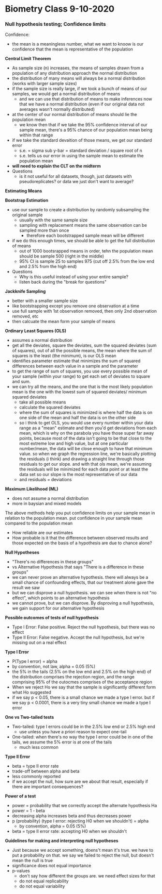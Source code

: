 # Biometry Class 9-10-2020

### Null hypothesis testing; Confidence limits

Confidence:
- the mean is a meaningless number, what we want to knoow is our confidence that the mean is representative of the population

**Central Limit Theorem**
- As sample size (n) increases, the means of samples drawn from a population of any distribution approach the normal distribution
- the distribution of many means will always be a normal distribution (works with larger sample sizes)
- if the sample size is really large, if we took a bunch of means of our samples, we would get a normal distribution of means
  - and we can use that distribution of means to make inferences now that we have a normal distribution (even if our original data not averages wasn't normally distributed)
- at the center of our normal distribution of means should lie the population mean
  - we know then that if we take the 95% confidence interval of our sample mean, there's a 95% chance of our population mean being within that range
- if we take the standard devaition of those means, we get our standard error
  - s.e. = sigma sub y-bar = standard deviation / square root of n
  - s.e. tells us our error in using the sample mean to estimate the population mean
- **will need to explain the CLT on the midterm**
- Questions
  - is it not useful for all datasets, though, just datasets with pseudoreplicates? or data we just don't want to average?
  
  
**Estimating Means**

**Bootstrap Estimation**
- use our sample to create a distribution by randomly subsampling the original sample
  - usually with the same sample size
  - sampling with replacement means the same observation can be sampled more than once
    - therefore each bootstrapped sample mean will be different
- if we do this enough times, we should be able to get the full distribution of means
  - out of 1000 bootsrapped means in order, tehn the population mean should be sample 500 (right in the middle)
  - 95% CI is sample 25 to samples 975 (cut off 2.5% from the low end and 2.5% from the high end)
- Questions
  - Why is this useful instead of using your entire sample?
  - listen back during the "break for questions"

**Jackknife Sampling**
- better with a smaller sample size
- like bootstrapping except you remove one observation at a time
- use full sample with 1st observation removed, then only 2nd observation removed, etc
- then calcuate the mean form your sample of means

**Ordinary Least Squares (OLS)**
- assumes a normal distribution
- get all the deviates, square the deviates, sum the squared deviates (sum of squares), out of all the possible means, the mean where the sum of squares is the least (the minimum), is our OLS mean
- identifies parameter estimate that minimizes the sum of squared differences between each value in a sample and the parameter
- to get the range of sum of squares, you use every possible mean of your sample (within your range) to get each set of deviates to square and sum. 
- we can try all the means, and the one that is the most likely population mean is the one with the lowest sum of squared deviates/ minimum squared deviates
  - take all possible means
  - calculate the squared deviates
  - where the sum of squares is minimized is where half the data is on one side of the mean and half the data is on the other side
  - so i think to get OLS, you would use every number within your data range as a "mean" estimate and then you'd get deviations from each mean, which is why on the parabola you have those super far away points, because most of the data isn't going to be that close to the most extreme low and high value, but at one particular number/mean, the data will be close enough to have that minimum value. so when we graph the regression line, we're basically plotting the residuals (i think) and drawing a straight line through those residuals to get our slope. and with that ols mean, we're assuming the residuals will be minimized for each data point or at least the data set so our slope is the most representative of our data
  - and residuals = deviations

**Maximum Likelihood (ML)**
- does not assume a normal distribution
- more in baysian and mixed models

The above methods help you put confidence limits on your sample mean in relation to the population mean. put confidence in your sample mean compared to the population mean

- How reliable are our estimates
- How probable is it that the difference between observed results and those expected on the basis of a hypothesis are due to chance alone?


**Null Hypotheses**
- "There's no differences in these groups"
- vs Alternative Hypothesis that says "There is a difference in these groups"
- we can never prove an alternative hypothesis. there will always be a small chance of confounding effects, that our treatment alone gave the result we saw
- but we can disprove a null hypothesis. we can see when there is not "no effect", which points to an alternative hypothesis
- we cannot prove, but we can disprove.  By disproving a null hypothesis, we gain support for our alternative hypothesis

**Possible outcomes of tests of null hypothesis**
- Type I Error: False positive. Reject the null hypothesis, but there was no effect
- Type II Error: False negative. Accept the null hypothesis, but we're missing out on a real effect

**Type I Error**
- P(Type I error) = alpha
- by convention, not law, alpha = 0.05 (5%)
- the 5% in the tails (2.5% on the low end and 2.5% on the high end) of the distribution comprises the rejection region, and the range comprising 95% of the outocmes comprises of the acceptance region
- When we reject Ho we say that the sample is significantly different form what Ho suggested
- if we say p < 0.05, there is a small chance we made a type I error. but if we say p < 0.0001, there is a very tiny small chance we made a type I error

**One vs Two-tailed tests**
- Two-tailed: type I errors could be in the 2.5% low end or 2.5% high end
  - use unless you have a priori reason to expect one-tail
- One-tailed: when there's no way the type I error could be in one of the tails, we assume the 5% error is at one of the tails
  - much less common

**Type II Error**
- beta = type II error rate
- trade-off between alpha and beta
- less commonly reported
- if we accept the null, how sure are we about that result, especially if there are important consequences?

**Power of a test**
- power = probability that we correctly accept the alternate hypothesis Ha
- power = 1 - beta
- decreasing alpha increases beta and thus decreases power
- p (probability) (type I error: rejecting H0 when we shouldn't) = alpha
  - by convention, alpha = 0.05 (5%)
- beta = type II error rate: accepting H0 when we shouldn't


**Guidelines for making and interpreting null hypotheses**
- Just because we accept something, doens't mean it's true. we have to put a probability on that. we say we failed to reject the null, but doesn't mean the null is true
- significance does not equal importance
- p-values
  - don't say how different the groups are. we need effect sizes for that
  - do not equal replicability
  - do not equal variability
